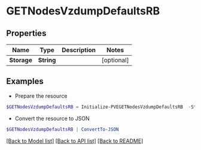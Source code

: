 # GETNodesVzdumpDefaultsRB
## Properties

Name | Type | Description | Notes
------------ | ------------- | ------------- | -------------
**Storage** | **String** |  | [optional] 

## Examples

- Prepare the resource
```powershell
$GETNodesVzdumpDefaultsRB = Initialize-PVEGETNodesVzdumpDefaultsRB  -Storage null
```

- Convert the resource to JSON
```powershell
$GETNodesVzdumpDefaultsRB | ConvertTo-JSON
```

[[Back to Model list]](../README.md#documentation-for-models) [[Back to API list]](../README.md#documentation-for-api-endpoints) [[Back to README]](../README.md)

